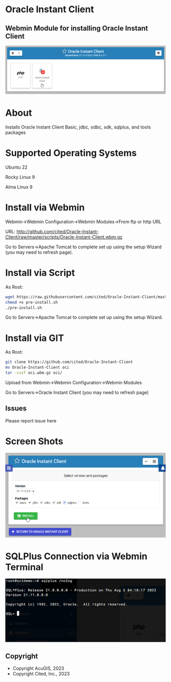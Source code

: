 # Oracle Instant Client

## Webmin Module for installing Oracle Instant Client

![Oracle Instant Client](docs/_static/oracle-instant-client.png)

# About

Installs Oracle Instant Client Basic, jdbc, odbc, sdk, sqlplus, and tools packages


# Supported Operating Systems

Ubuntu 22

Rocky Linux 9

Alma Linux 9

# Install via Webmin

Webmin->Webmin Configuration->Webmin Modules->From ftp or http URL

URL: http://github.com/cited/Oracle-Instant-Client/raw/master/scripts/Oracle-Instant-Client.wbm.gz

Go to Servers->Apache Tomcat to complete set up using the setup Wizard (you may need to refresh page).

# Install via Script

As Root:

```bash
wget https://raw.githubusercontent.com/cited/Oracle-Instant-Client/master/scripts/pre-install.sh
chmod +x pre-install.sh
./pre-install.sh
```

Go to Servers->Apache Tomcat to complete set up using the setup Wizard.

# Install via GIT

As Root:

```bash
git clone https://github.com/cited/Oracle-Instant-Client
mv Oracle-Instant-Client oci
tar -cvzf oci.wbm.gz oci/
```

Upload from Webmin->Webmin Configuration->Webmin Modules

Go to Servers->Oracle Instant Client (you may need to refresh page)

## **Issues**
Please report issue here

# Screen Shots

![Oracle Instant Client](docs/_static/6.png)

# SQLPlus Connection via Webmin Terminal

![Oracle Instant Client](docs/_static/9.png)



Copyright
---------

* Copyright AcuGIS, 2023
* Copyright Cited, Inc., 2023


